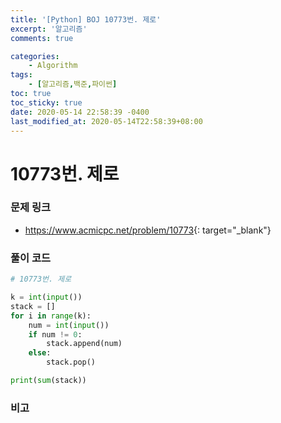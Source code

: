 ```yaml
---
title: '[Python] BOJ 10773번. 제로'
excerpt: '알고리즘'
comments: true

categories:
    - Algorithm
tags:
    - [알고리즘,백준,파이썬]
toc: true
toc_sticky: true
date: 2020-05-14 22:58:39 -0400
last_modified_at: 2020-05-14T22:58:39+08:00
---
```


# 10773번. 제로

### 문제 링크

-   <https://www.acmicpc.net/problem/10773>{: target="\_blank"}

### 풀이 코드

```python
# 10773번. 제로

k = int(input())
stack = []
for i in range(k):
    num = int(input())
    if num != 0:
        stack.append(num)
    else:
        stack.pop()

print(sum(stack))
```

### 비고
